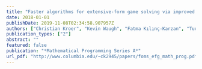 ```yaml
---
title: "Faster algorithms for extensive-form game solving via improved smoothing functions"
date: 2018-01-01
publishDate: 2019-11-08T02:34:58.907957Z
authors: ["Christian Kroer", "Kevin Waugh", "Fatma Kılınç-Karzan", "Tuomas Sandholm"]
publication_types: ["2"]
abstract: ""
featured: false
publication: "*Mathematical Programming Series A*"
url_pdf: "http://www.columbia.edu/~ck2945/papers/foms_efg_math_prog.pdf"
---
```


